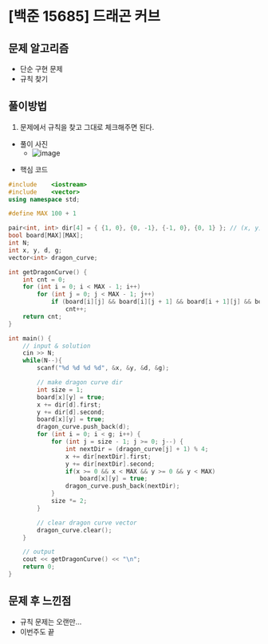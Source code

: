 # [백준 15685] 드래곤 커브

## 문제 알고리즘

- 단순 구현 문제
- 규칙 찾기

## 풀이방법

1. 문제에서 규칙을 찾고 그대로 체크해주면 된다.

* 풀이 사진
  * ![image](https://user-images.githubusercontent.com/42582516/79570533-9184da80-80f4-11ea-95e9-1815199e18a9.png)

- 핵심 코드

~~~c++
#include	<iostream>
#include	<vector>
using namespace std;

#define MAX 100 + 1

pair<int, int> dir[4] = { {1, 0}, {0, -1}, {-1, 0}, {0, 1} }; // (x, y)
bool board[MAX][MAX];
int N;
int x, y, d, g;
vector<int> dragon_curve;

int getDragonCurve() {
	int cnt = 0;
	for (int i = 0; i < MAX - 1; i++)
		for (int j = 0; j < MAX - 1; j++)
			if (board[i][j] && board[i][j + 1] && board[i + 1][j] && board[i + 1][j + 1])
				cnt++;
	return cnt;
}

int main() {
	// input & solution
	cin >> N;
	while(N--){
		scanf("%d %d %d %d", &x, &y, &d, &g);

		// make dragon curve dir
		int size = 1;
		board[x][y] = true;
		x += dir[d].first;
		y += dir[d].second;
		board[x][y] = true;
		dragon_curve.push_back(d);
		for (int i = 0; i < g; i++) {
			for (int j = size - 1; j >= 0; j--) {
				int nextDir = (dragon_curve[j] + 1) % 4;
				x += dir[nextDir].first;
				y += dir[nextDir].second;
				if(x >= 0 && x < MAX && y >= 0 && y < MAX)
					board[x][y] = true;
				dragon_curve.push_back(nextDir);
			}
			size *= 2;
		}

		// clear dragon curve vector
		dragon_curve.clear();
	}

	// output
	cout << getDragonCurve() << "\n";
	return 0;
}
~~~

## 문제 후 느낀점

- 규칙 문제는 오랜만...
- 이번주도 끝